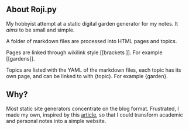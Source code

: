 ## About Roji.py

My hobbyist attempt at a static digital garden generator for my notes. It *aims* to be small and simple. 

A folder of markdown files are processed into HTML pages and topics.

Pages are linked through wikilink style &#91;&#91;brackets &#93;&#93;. For example [[gardens]].

Topics are listed with the YAML of the markdown files, each topic has its own page, and can be linked to with &#123;topic&#125;. For example {garden}.


## Why?

Most static site generators concentrate on the blog format. Frustrated, I made my own, inspired by this [article](https://medium.com/swlh/a-static-site-generator-in-python-part-2-d7071da25904), so that I could transform academic and personal notes into a simple website. 
